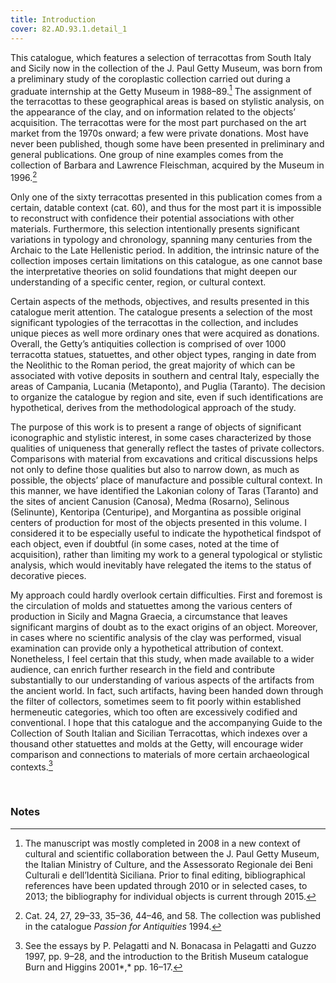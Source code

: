 ```yaml
---
title: Introduction
cover: 82.AD.93.1.detail_1
---
```

This catalogue, which features a selection of terracottas from South
Italy and Sicily now in the collection of the J. Paul Getty Museum, was
born from a preliminary study of the coroplastic collection carried out
during a graduate internship at the Getty Museum in 1988–89.[^1] The
assignment of the terracottas to these geographical areas is based on
stylistic analysis, on the appearance of the clay, and on information
related to the objects’ acquisition. The terracottas were for the most
part purchased on the art market from the 1970s onward; a few were
private donations. Most have never been published, though some have been
presented in preliminary and general publications. One group of nine
examples comes from the collection of Barbara and Lawrence Fleischman,
acquired by the Museum in 1996.[^2]

Only one of the sixty terracottas presented in this publication comes
from a certain, datable context (cat. 60), and thus for the most part it
is impossible to reconstruct with confidence their potential
associations with other materials. Furthermore, this selection
intentionally presents significant variations in typology and
chronology, spanning many centuries from the Archaic to the Late
Hellenistic period. In addition, the intrinsic nature of the collection
imposes certain limitations on this catalogue, as one cannot base the
interpretative theories on solid foundations that might deepen our
understanding of a specific center, region, or cultural context.

Certain aspects of the methods, objectives, and results presented in
this catalogue merit attention. The catalogue presents a selection of
the most significant typologies of the terracottas in the collection,
and includes unique pieces as well more ordinary ones that were acquired
as donations. Overall, the Getty’s antiquities collection is comprised
of over 1000 terracotta statues, statuettes, and other object types,
ranging in date from the Neolithic to the Roman period, the great
majority of which can be associated with votive deposits in southern and
central Italy, especially the areas of Campania, Lucania (Metaponto),
and Puglia (Taranto). The decision to organize the catalogue by region
and site, even if such identifications are hypothetical, derives from
the methodological approach of the study.

The purpose of this work is to present a range of objects of significant
iconographic and stylistic interest, in some cases characterized by
those qualities of uniqueness that generally reflect the tastes of
private collectors. Comparisons with material from excavations and
critical discussions helps not only to define those qualities but also
to narrow down, as much as possible, the objects’ place of manufacture
and possible cultural context. In this manner, we have identified the
Lakonian colony of Taras (Taranto) and the sites of ancient Canusion
(Canosa), Medma (Rosarno), Selinous (Selinunte), Kentoripa (Centuripe),
and Morgantina as possible original centers of production for most of
the objects presented in this volume. I considered it to be especially
useful to indicate the hypothetical findspot of each object, even if
doubtful (in some cases, noted at the time of acquisition), rather than
limiting my work to a general typological or stylistic analysis, which
would inevitably have relegated the items to the status of decorative
pieces.

My approach could hardly overlook certain difficulties. First and
foremost is the circulation of molds and statuettes among the various
centers of production in Sicily and Magna Graecia, a circumstance that
leaves significant margins of doubt as to the exact origins of an
object. Moreover, in cases where no scientific analysis of the clay was
performed, visual examination can provide only a hypothetical
attribution of context. Nonetheless, I feel certain that this study,
when made available to a wider audience, can enrich further research in
the field and contribute substantially to our understanding of various
aspects of the artifacts from the ancient world. In fact, such
artifacts, having been handed down through the filter of collectors,
sometimes seem to fit poorly within established hermeneutic categories,
which too often are excessively codified and conventional. I hope that
this catalogue and the accompanying Guide to the Collection of South
Italian and Sicilian Terracottas, which indexes over a thousand other
statuettes and molds at the Getty, will encourage wider comparison and
connections to materials of more certain archaeological contexts.[^3]

<br />

### Notes

[^1]: The manuscript was mostly completed in 2008 in a new context of
    cultural and scientific collaboration between the J. Paul Getty
    Museum, the Italian Ministry of Culture, and the Assessorato
    Regionale dei Beni Culturali e dell’Identità Siciliana. Prior to
    final editing, bibliographical references have been updated through
    2010 or in selected cases, to 2013; the bibliography for individual
    objects is current through 2015.

[^2]: Cat. 24, 27, 29–33, 35–36, 44–46, and 58. The collection was
    published in the catalogue *<span
    class="smcaps">Passion for Antiquities</span>*
    1994.

[^3]: See the essays by P. Pelagatti and N. Bonacasa in <span
    class="smcaps">Pelagatti and Guzzo</span> 1997,
    pp. 9–28, and the introduction to the British Museum catalogue <span
    class="smcaps">Burn and Higgins</span> 2001*,* pp.
    16–17.
